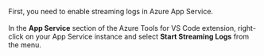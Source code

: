 First, you need to enable streaming logs in Azure App Service.<br>
<br>
In the **App Service** section of the Azure Tools for VS Code extension, right-click on your App Service instance and select **Start Streaming Logs** from the menu.